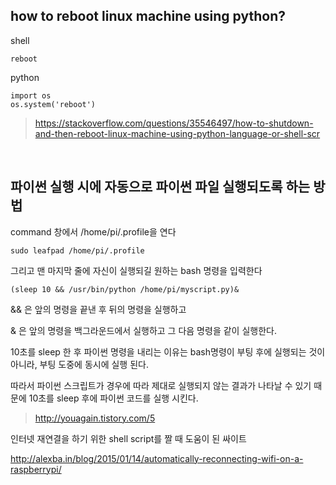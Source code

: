 ## how to reboot linux machine using python?

shell

```
reboot
```

python
```
import os
os.system('reboot')
```
> https://stackoverflow.com/questions/35546497/how-to-shutdown-and-then-reboot-linux-machine-using-python-language-or-shell-scr

<br>

## 파이썬 실행 시에 자동으로 파이썬 파일 실행되도록 하는 방법

command 창에서 /home/pi/.profile을 연다

```
sudo leafpad /home/pi/.profile
```

그리고 맨 마지막 줄에 자신이 실행되길 원하는 bash 명령을 입력한다

```
(sleep 10 && /usr/bin/python /home/pi/myscript.py)&
```

&& 은 앞의 명령을 끝낸 후 뒤의 명령을 실행하고

&   은 앞의 명령을 백그라운드에서 실행하고 그 다음 명령을 같이 실행한다.

10초를 sleep 한 후 파이썬 명령을 내리는 이유는 bash명령이 부팅 후에 실행되는 것이 아니라, 부팅 도중에 동시에 실행 된다.

따라서 파이썬 스크립트가 경우에 따라 제대로 실행되지 않는 결과가 나타날 수 있기 때문에 10초를 sleep 후에 파이썬 코드를 실행 시킨다.

> http://youagain.tistory.com/5

인터넷 재연결을 하기 위한 shell script를 짤 때 도움이 된 싸이트

http://alexba.in/blog/2015/01/14/automatically-reconnecting-wifi-on-a-raspberrypi/

